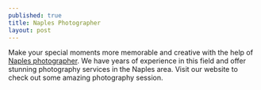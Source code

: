 ```yaml
---
published: true
title: Naples Photographer
layout: post
---
```

Make your special moments more memorable and creative with the help of <a href="http://fsimonetti.com/locations/naples-photographer/">Naples photographer</a>. We have years of experience in this field and offer stunning photography services in the Naples area. Visit our website to check out some amazing photography session.